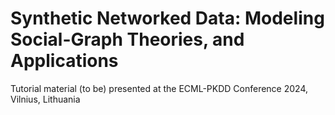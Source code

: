 # Synthetic Networked Data: Modeling Social-Graph Theories, and Applications
Tutorial material (to be) presented at the ECML-PKDD Conference 2024, Vilnius, Lithuania

